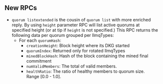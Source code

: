 New RPCs
--------

- `quorum listextended` is the cousin of `quorum list` with more enriched reply. By using `height` parameter RPC will list active quorums at specified height (or at tip if `height` is not specified.)
This RPC returns the following data per quorum grouped per llmqTypes:
  - For each `quorumHash`:
    - `creationHeight`: Block height where its DKG started
    - `quorumIndex`: Returned only for rotated llmqTypes
    - `minedBlockHash`: Hash of the block containing the mined final commitment
    - `numValidMembers`: The total of valid members.
    - `healthRatio`: The ratio of healthy members to quorum size. Range [0.0 - 1.0].
